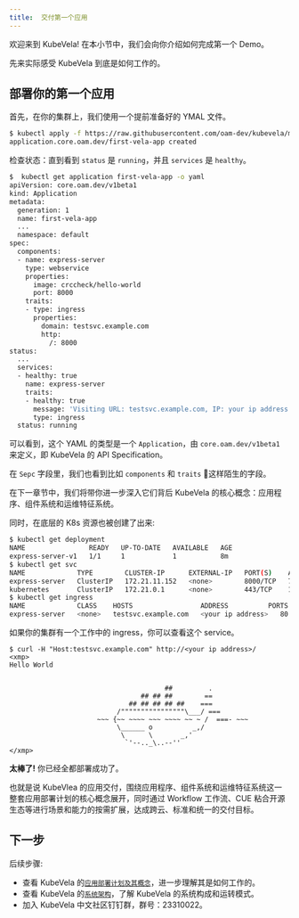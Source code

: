 ```yaml
---
title:  交付第一个应用
---
```


欢迎来到 KubeVela! 在本小节中，我们会向你介绍如何完成第一个 Demo。

先来实际感受 KubeVela 到底是如何工作的。

## 部署你的第一个应用

首先，在你的集群上，我们使用一个提前准备好的 YMAL 文件。

```bash
$ kubectl apply -f https://raw.githubusercontent.com/oam-dev/kubevela/master/docs/examples/vela-app.yaml
application.core.oam.dev/first-vela-app created
```

检查状态：直到看到 `status` 是 `running`，并且 `services` 是 `healthy`。

```bash
$  kubectl get application first-vela-app -o yaml
apiVersion: core.oam.dev/v1beta1
kind: Application
metadata:
  generation: 1
  name: first-vela-app
  ...
  namespace: default
spec:
  components:
  - name: express-server
    type: webservice
    properties:
      image: crccheck/hello-world
      port: 8000
    traits:
    - type: ingress
      properties:
        domain: testsvc.example.com
        http:
          /: 8000
status:
  ...
  services:
  - healthy: true
    name: express-server
    traits:
    - healthy: true
      message: 'Visiting URL: testsvc.example.com, IP: your ip address'
      type: ingress
  status: running
```
可以看到，这个 YAML 的类型是一个 `Application`，由 `core.oam.dev/v1beta1` 来定义，即 KubeVela 的 API Specification。

在 `Sepc` 字段里，我们也看到比如 `components` 和 `traits` 这样陌生的字段。

在下一章节中，我们将带你进一步深入它们背后 KubeVela 的核心概念：应用程序、组件系统和运维特征系统。

同时，在底层的 K8s 资源也被创建了出来:

```bash
$ kubectl get deployment
NAME                READY   UP-TO-DATE   AVAILABLE   AGE
express-server-v1   1/1     1            1           8m
$ kubectl get svc
NAME             TYPE        CLUSTER-IP      EXTERNAL-IP   PORT(S)    AGE
express-server   ClusterIP   172.21.11.152   <none>        8000/TCP   7m43s
kubernetes       ClusterIP   172.21.0.1      <none>        443/TCP    116d
$ kubectl get ingress
NAME             CLASS    HOSTS                 ADDRESS          PORTS   AGE
express-server   <none>   testsvc.example.com   <your ip address>   80      7m47s
```

如果你的集群有一个工作中的 ingress，你可以查看这个 service。

```
$ curl -H "Host:testsvc.example.com" http://<your ip address>/
<xmp>
Hello World


                                       ##         .
                                 ## ## ##        ==
                              ## ## ## ## ##    ===
                           /""""""""""""""""\___/ ===
                      ~~~ {~~ ~~~~ ~~~ ~~~~ ~~ ~ /  ===- ~~~
                           \______ o          _,/
                            \      \       _,'
                             `'--.._\..--''
</xmp>
```
**太棒了!** 你已经全都部署成功了。

也就是说 KubeVlea 的应用交付，围绕应用程序、组件系统和运维特征系统这一整套应用部署计划的核心概念展开，同时通过 Workflow 工作流、CUE 粘合开源生态等进行场景和能力的按需扩展，达成跨云、标准和统一的交付目标。

## 下一步

后续步骤:

- 查看 KubeVela 的[`应用部署计划及其概念`](../core-concepts/application)，进一步理解其是如何工作的。
- 查看 KubeVela 的[`系统架构`](../core-concepts/architecture)，了解 KubeVela 的系统构成和运转模式。
- 加入 KubeVela 中文社区钉钉群，群号：23310022。